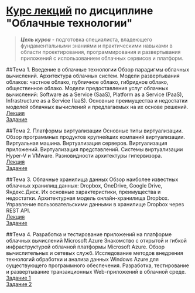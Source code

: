 # [Курс лекций](https://makshladki.github.io/CT/dist/index.html "Курс лекций") по дисциплине "Облачные технологии"


>***Цель курса*** - подготовка специалиста, владеющего фундаментальными знаниями и практическими навыками в области проектирования, программирования и развертывания приложений с использованием облачных сервисов и платформ. 

##Тема 1. Введение в облачные технологии
Обзор парадигмы облачных вычислений. Архитектура облачных систем. Модели развертывания облаков: частное облако, публичное облако, гибридное облако, общественное облако. Модели предоставления услуг облачных вычислений: Software as a Service (SaaS), Platform as a Service (PaaS), Infrastructure as a Service (IaaS). Основные преимущества и недостатки моделей облачных вычислений и предлагаемых на их основе решений.  
[Лекция](https://makshladki.github.io/CT/dist/lecture/Introduction/index.html "Лекция")  
[Задание](https://makshladki.github.io/CT/dist/task/Introduction/Introduction.pdf "Задание")  


##Тема 2. Платформы виртуализации
Основные типы виртуализации. Обзор программных продуктов крупнейших компаний виртуализации. Виртуальная машина. Виртуализация серверов. Виртуализация приложений. Виртуализация представлений. Системы виртуализации Hyper-V и VMware. Разновидности архитектуры гипервизора.  
[Лекция](https://makshladki.github.io/CT/dist/lecture/Virtualization/index.html "Лекция")  
[Задание](https://makshladki.github.io/CT/dist/task/Virtualization/Virtualization.pdf "Задание")  


##Тема 3. Облачные хранилища данных
Обзор наиболее известных облачных хранилищ данных: Dropbox, OneDrive, Google Drive, Яндекс.Диск. Их основные характеристики, преимущества и недостатки.  Архитектурная модель онлайн-хранилища Dropbox. Управление пользовательскими данными в хранилище Dropbox через REST API.  
[Лекция](https://makshladki.github.io/CT/dist/lecture/Dropbox/index.html "Лекция")  
[Задание](https://makshladki.github.io/CT/dist/task/Dropbox/Dropbox.pdf "Задание")  


##Тема 4. Разработка и тестирование приложений на платформе облачных вычислений Microsoft Azure
Знакомство с открытой и гибкой инфраструктурой облачной платформы Microsoft Azure. Обзор вычислительных и сетевых служб. Исследование методов внедрения технологий обработки и анализа данных Windows Azure для существующего программного обеспечения. Разработка, тестирование и развертывание транзакционных Web-приложений в облачной среде.  
[Задание 1](https://makshladki.github.io/CT/dist/task/MSMQ/MSMQ.pdf "Задание 1")  
[Задание 2](https://makshladki.github.io/CT/dist/task/NServiceBus/NServiceBus.pdf "Задание 2")  

